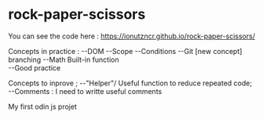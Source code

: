 # rock-paper-scissors
You can see the code here : https://ionutzncr.github.io/rock-paper-scissors/

Concepts in practice : 
--DOM 
--Scope
--Conditions
--Git [new concept] branching
--Math Built-in function  
--Good practice 

Concepts to inprove ; 
--"Helper"/ Useful function to reduce repeated code;
--Comments : I need to writte useful comments


My first odin js projet 
